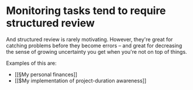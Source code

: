 # Monitoring tasks tend to require structured review
And structured review is rarely motivating. However, they're great for catching problems before they become errors – and great for decreasing the sense of growing uncertainty you get when you're not on top of things.

Examples of this are:
* [[§My personal finances]]
* [[$My implementation of project-duration awareness]]

<!-- {BearID:2434454E-0423-47F0-B556-70B11A457F30-518-000004CE9C13CCD5} -->
